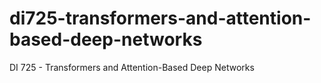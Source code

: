 # di725-transformers-and-attention-based-deep-networks
DI 725 - Transformers and Attention-Based Deep Networks
